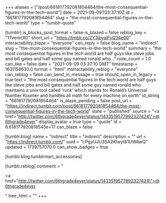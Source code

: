+++
aliases = ["/post/661817792081854464/the-most-consequential-figures-in-the-tech-world"]
date = 2021-09-09T03:37:10Z
id = "661817792081854464"
slug = "the-most-consequential-figures-in-the-tech-world"
type = "tumblr-quote"

[tumblr]
is_blocks_post_format = false
is_blazed = false
reblog_key = "1TvemcX0"
short_url = "https://tmblr.co/ZY3jbyalFyQ34e00"
interactability_blaze = "everyone"
can_reply = false
blog_name = "indirect"
slug = "the-most-consequential-figures-in-the-tech-world"
summary = "the most consequential figures in the tech world are half guys like steve jobs and bill gates and half some guy named ronald who..."
note_count = 1.0
can_like = false
date = "2021-09-09 03:37:10 GMT"
timestamp = 1631158630.0
format = "html"
interactability_reblog = "everyone"
can_reblog = false
can_send_in_message = true
should_open_in_legacy = true
text = "the most consequential figures in the tech world are half guys like steve jobs and bill gates and half some guy named ronald who maintains a unix tool called &lsquo;runk&rsquo; which stands for Ronald&rsquo;s Universal Number Kounter and handles all math for every machine on earth"
id_string = "661817792081854464"
is_blaze_pending = false
post_url = "https://indirect.tumblr.com/post/661817792081854464/the-most-consequential-figures-in-the-tech-world"
state = "published"
source = "<a href=\"http://twitter.com/6thgrade4ever/status/1433519577892327424\">@6thgrade4ever</a>"
display_avatar = true
type = "quote"
id = 6.618177920818545e+17
can_blaze = false

[tumblr.blog]
name = "indirect"
title = "indirect"
description = ""
url = "https://indirect.tumblr.com/"
uuid = "t:PgyUJU3SA2Klwyt81UWAwQ"
updated = 1739757070.0
can_show_badges = true

[tumblr.blog.tumblrmart_accessories]

[tumblr.reblog]
comment = "<p><a href=\"http://twitter.com/6thgrade4ever/status/1433519577892327424\">@6thgrade4ever</a></p>"
tree_html = ""
+++
